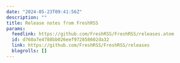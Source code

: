 ```yaml
---
date: "2024-05-23T09:41:56Z"
description: ""
title: Release notes from FreshRSS
params:
  feedlink: https://github.com/FreshRSS/FreshRSS/releases.atom
  id: d760a7e4788bb026eef972858602da32
  link: https://github.com/FreshRSS/FreshRSS/releases
  blogrolls: []
---
```

